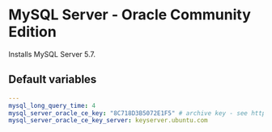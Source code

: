 # MySQL Server - Oracle Community Edition
<!--TOC-->
<!--ENDTOC-->

Installs MySQL Server 5.7.

<!--ROLEVARS-->
## Default variables
```yaml
---
mysql_long_query_time: 4
mysql_server_oracle_ce_key: "8C718D3B5072E1F5" # archive key - see https://dev.mysql.com/doc/refman/8.0/en/gpg-key-archived-packages.html
mysql_server_oracle_ce_key_server: keyserver.ubuntu.com

```

<!--ENDROLEVARS-->
